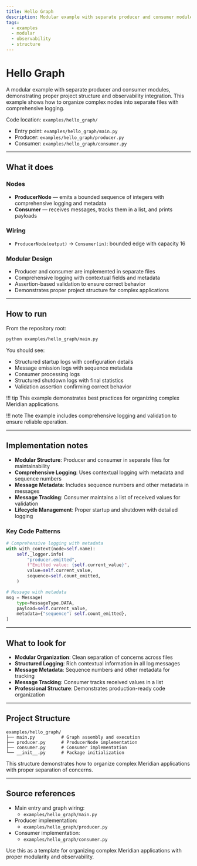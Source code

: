 ```yaml
---
title: Hello Graph
description: Modular example with separate producer and consumer modules, demonstrating proper project structure and observability integration.
tags:
  - examples
  - modular
  - observability
  - structure
---
```


# Hello Graph

A modular example with separate producer and consumer modules, demonstrating proper project structure and observability integration. This example shows how to organize complex nodes into separate files with comprehensive logging.

Code location: `examples/hello_graph/`

- Entry point: `examples/hello_graph/main.py`
- Producer: `examples/hello_graph/producer.py`
- Consumer: `examples/hello_graph/consumer.py`

---

## What it does

### Nodes

- **ProducerNode** — emits a bounded sequence of integers with comprehensive logging and metadata
- **Consumer** — receives messages, tracks them in a list, and prints payloads

### Wiring

- `ProducerNode(output)` → `Consumer(in)`: bounded edge with capacity 16

### Modular Design

- Producer and consumer are implemented in separate files
- Comprehensive logging with contextual fields and metadata
- Assertion-based validation to ensure correct behavior
- Demonstrates proper project structure for complex applications

---

## How to run

From the repository root:

```bash
python examples/hello_graph/main.py
```

You should see:

- Structured startup logs with configuration details
- Message emission logs with sequence metadata
- Consumer processing logs
- Structured shutdown logs with final statistics
- Validation assertion confirming correct behavior

!!! tip
    This example demonstrates best practices for organizing complex Meridian applications.

!!! note
    The example includes comprehensive logging and validation to ensure reliable operation.

---

## Implementation notes

- **Modular Structure**: Producer and consumer in separate files for maintainability
- **Comprehensive Logging**: Uses contextual logging with metadata and sequence numbers
- **Message Metadata**: Includes sequence numbers and other metadata in messages
- **Message Tracking**: Consumer maintains a list of received values for validation
- **Lifecycle Management**: Proper startup and shutdown with detailed logging

### Key Code Patterns

```python
# Comprehensive logging with metadata
with with_context(node=self.name):
    self._logger.info(
        "producer.emitted",
        f"Emitted value: {self.current_value}",
        value=self.current_value,
        sequence=self.count_emitted,
    )

# Message with metadata
msg = Message(
    type=MessageType.DATA,
    payload=self.current_value,
    metadata={"sequence": self.count_emitted},
)
```

---

## What to look for

- **Modular Organization**: Clean separation of concerns across files
- **Structured Logging**: Rich contextual information in all log messages
- **Message Metadata**: Sequence numbers and other metadata for tracking
- **Message Tracking**: Consumer tracks received values in a list
- **Professional Structure**: Demonstrates production-ready code organization

---

## Project Structure

```
examples/hello_graph/
├── main.py          # Graph assembly and execution
├── producer.py      # ProducerNode implementation
├── consumer.py      # Consumer implementation
└── __init__.py      # Package initialization
```

This structure demonstrates how to organize complex Meridian applications with proper separation of concerns.

---

## Source references

- Main entry and graph wiring:
    - `examples/hello_graph/main.py`
- Producer implementation:
    - `examples/hello_graph/producer.py`
- Consumer implementation:
    - `examples/hello_graph/consumer.py`

Use this as a template for organizing complex Meridian applications with proper modularity and observability. 